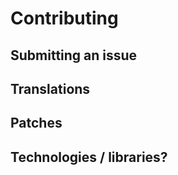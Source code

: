 Contributing
============

## Submitting an issue

## Translations

## Patches

## Technologies / libraries?
